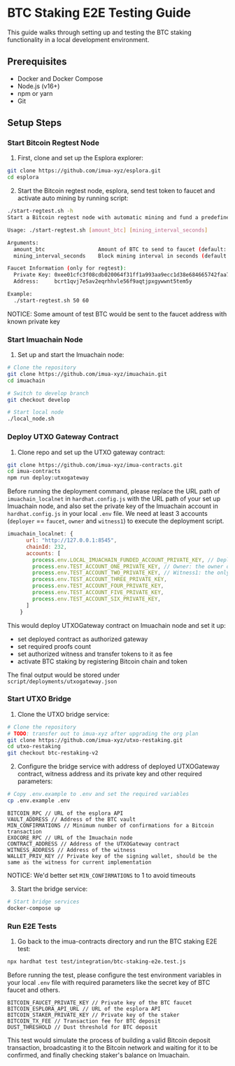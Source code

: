 # BTC Staking E2E Testing Guide

This guide walks through setting up and testing the BTC staking functionality in a local development environment.

## Prerequisites

- Docker and Docker Compose
- Node.js (v16+)
- npm or yarn
- Git

## Setup Steps

### Start Bitcoin Regtest Node

1. First, clone and set up the Esplora explorer:

```bash
git clone https://github.com/imua-xyz/esplora.git
cd esplora
```

2. Start the Bitcoin regtest node, esplora, send test token to faucet and activate auto mining by running script:

```bash
./start-regtest.sh -h
Start a Bitcoin regtest node with automatic mining and fund a predefined test faucet

Usage: ./start-regtest.sh [amount_btc] [mining_interval_seconds]

Arguments:
  amount_btc                 Amount of BTC to send to faucet (default: 100)
  mining_interval_seconds    Block mining interval in seconds (default: 30)

Faucet Information (only for regtest):
  Private Key: 0xee01cfc3f08cdb020064f31ff1a993aa9ecc1d38e684665742faa705685532a6
  Address:     bcrt1qvj7e5av2eqrhhvle56f9aqtjpxgywwnt5tem5y

Example:
  ./start-regtest.sh 50 60
```

NOTICE: Some amount of test BTC would be sent to the faucet address with known private key

### Start Imuachain Node

1. Set up and start the Imuachain node:

```bash
# Clone the repository
git clone https://github.com/imua-xyz/imuachain.git
cd imuachain

# Switch to develop branch
git checkout develop

# Start local node
./local_node.sh
```

### Deploy UTXO Gateway Contract

1. Clone repo and set up the UTXO gateway contract:

```bash
git clone https://github.com/imua-xyz/imua-contracts.git
cd imua-contracts
npm run deploy:utxogateway
```

Before running the deployment command, please replace the URL path of `imuachain_localnet` in `hardhat.config.js` with the URL path of your set up Imuachain node, and also set the private key of the Imuachain account in `hardhat.config.js` in your local `.env` file. We need at least 3 accounts (`deployer` == `faucet`, `owner` and `witness1`) to execute the deployment script.

```javascript
imuachain_localnet: {
      url: "http://127.0.0.1:8545",
      chainId: 232,
      accounts: [
        process.env.LOCAL_IMUACHAIN_FUNDED_ACCOUNT_PRIVATE_KEY, // Deployer/Faucet: Requires minimum 3 eth balance
        process.env.TEST_ACCOUNT_ONE_PRIVATE_KEY, // Owner: the owner of the UTXOGateway contract
        process.env.TEST_ACCOUNT_TWO_PRIVATE_KEY, // Witness1: the only witness for current implementation, also needed by bridge
        process.env.TEST_ACCOUNT_THREE_PRIVATE_KEY,
        process.env.TEST_ACCOUNT_FOUR_PRIVATE_KEY,
        process.env.TEST_ACCOUNT_FIVE_PRIVATE_KEY,
        process.env.TEST_ACCOUNT_SIX_PRIVATE_KEY,
      ]
    }
```

This would deploy UTXOGateway contract on Imuachain node and set it up:

- set deployed contract as authorized gateway
- set required proofs count
- set authorized witness and transfer tokens to it as fee
- activate BTC staking by registering Bitcoin chain and token

The final output would be stored under `script/deployments/utxogateway.json`

### Start UTXO Bridge

1. Clone the UTXO bridge service:

```bash
# Clone the repository
# TODO: transfer out to imua-xyz after upgrading the org plan
git clone https://github.com/imua-xyz/utxo-restaking.git
cd utxo-restaking
git checkout btc-restaking-v2
```

2. Configure the bridge service with address of deployed UTXOGateway contract, witness address and its private key and other required parameters:

```bash
# Copy .env.example to .env and set the required variables
cp .env.example .env
```

```env
BITCOIN_RPC // URL of the esplora API
VAULT_ADDRESS // Address of the BTC vault
MIN_CONFIRMATIONS // Minimum number of confirmations for a Bitcoin transaction
EXOCORE_RPC // URL of the Imuachain node
CONTRACT_ADDRESS // Address of the UTXOGateway contract
WITNESS_ADDRESS // Address of the witness
WALLET_PRIV_KEY // Private key of the signing wallet, should be the same as the witness for current implementation
```

NOTICE: We'd better set `MIN_CONFIRMATIONS` to 1 to avoid timeouts

3. Start the bridge service:

```bash
# Start bridge services
docker-compose up
```

### Run E2E Tests

1. Go back to the imua-contracts directory and run the BTC staking E2E test:

```bash
npx hardhat test test/integration/btc-staking-e2e.test.js
```

Before running the test, please configure the test environment variables in your local `.env` file with required parameters like the secret key of BTC faucet and others.

```env
BITCOIN_FAUCET_PRIVATE_KEY // Private key of the BTC faucet
BITCOIN_ESPLORA_API_URL // URL of the esplora API
BITCOIN_STAKER_PRIVATE_KEY // Private key of the staker
BITCOIN_TX_FEE // Transaction fee for BTC deposit
DUST_THRESHOLD // Dust threshold for BTC deposit
```

This test would simulate the process of building a valid Bitcoin deposit transaction, broadcasting it to the Bitcoin network and waiting for it to be confirmed, and finally checking staker's balance on Imuachain.

